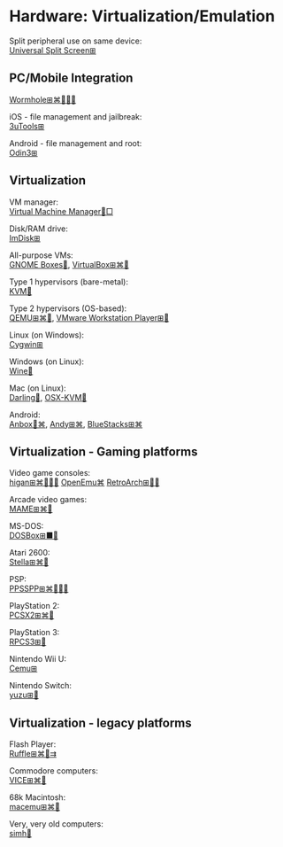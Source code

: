 # Hardware: Virtualization/Emulation

Split peripheral use on same device:  
[Universal Split Screen⊞](https://universalsplitscreen.github.io/)

## PC/Mobile Integration

[Wormhole⊞⌘🐧🍎🤖](https://er.run/)

iOS - file management and jailbreak:  
[3uTools⊞](https://www.3u.com/)

Android - file management and root:  
[Odin3⊞](https://odin3download.com/)

## Virtualization

VM manager:  
[Virtual Machine Manager🐧□](https://virt-manager.org/)

Disk/RAM drive:  
[ImDisk⊞](https://sourceforge.net/projects/imdisk-toolkit/)

All-purpose VMs:  
[GNOME Boxes🐧](https://wiki.gnome.org/Apps/Boxes),
[VirtualBox⊞⌘🐧](https://www.virtualbox.org/)

Type 1 hypervisors (bare-metal):  
[KVM🐧](https://www.linux-kvm.org/page/Main_Page)

Type 2 hypervisors (OS-based):  
[QEMU⊞⌘🐧](https://www.qemu.org/),
[VMware Workstation Player⊞🐧](https://www.vmware.com/products/workstation-player.html)

Linux (on Windows):  
[Cygwin⊞](https://www.cygwin.com/)

Windows (on Linux):  
[Wine🐧](https://www.winehq.org/)

Mac (on Linux):  
[Darling🐧](https://www.darlinghq.org/),
[OSX-KVM🐧](https://github.com/kholia/OSX-KVM)

Android:  
[Anbox🐧⌘](https://anbox.io/),
[Andy⊞⌘](https://www.andyroid.net/),
[BlueStacks⊞⌘](https://www.bluestacks.com/)

## Virtualization - Gaming platforms

Video game consoles:  
[higan⊞⌘🐧🍎🤖](https://higan.dev/)
[OpenEmu⌘](https://openemu.org/)
[RetroArch⊞🐧🤖](https://www.retroarch.com/)

Arcade video games:  
[MAME⊞⌘🐧](https://www.mamedev.org/)

MS-DOS:  
[DOSBox⊞■🐧](https://www.dosbox.com/)

Atari 2600:  
[Stella⊞⌘🐧](https://stella-emu.github.io/)

PSP:  
[PPSSPP⊞⌘🐧🍎🤖](https://ppsspp.org/)

PlayStation 2:  
[PCSX2⊞⌘🐧](https://pcsx2.net/)

PlayStation 3:  
[RPCS3⊞🐧](https://rpcs3.net/)

Nintendo Wii U:  
[Cemu⊞](https://cemu.info/)

Nintendo Switch:  
[yuzu⊞🐧](https://yuzu-emu.org/)

## Virtualization - legacy platforms

Flash Player:  
[Ruffle⊞⌘🐧⇉](https://ruffle.rs/)

Commodore computers:  
[VICE⊞⌘🐧](https://vice-emu.sourceforge.io/)

68k Macintosh:  
[macemu⊞⌘🐧](https://github.com/cebix/macemu)

Very, very old computers:  
[simh🐧](https://github.com/simh/simh)
